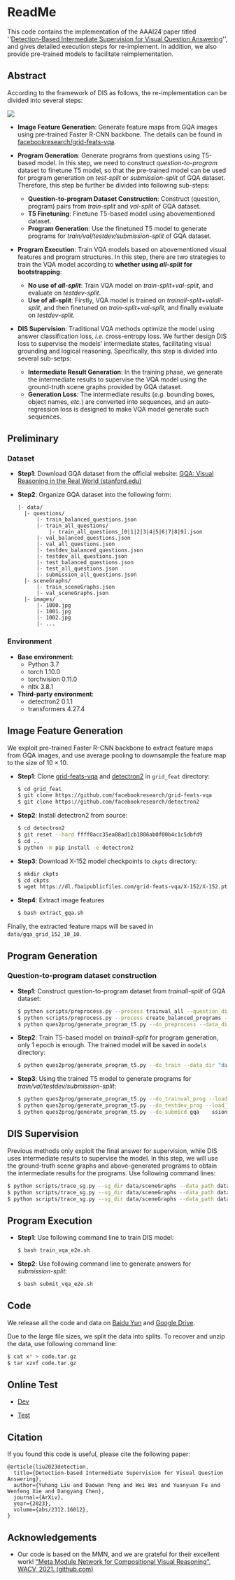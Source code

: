 # ReadMe

This code contains the implementation of the AAAI24 paper titled ''[Detection-Based Intermediate Supervision for Visual Question Answering](https://arxiv.org/pdf/2312.16012.pdf)'', and gives detailed execution steps for re-implement. In addition, we also provide pre-trained models to facilitate reimplementation.

## Abstract

According to the framework of DIS as follows, the re-implementation can be divided into several steps:

![](./misc/model.png)

+ **Image Feature Generation**: Generate feature maps from GQA images using pre-trained Faster R-CNN backbone. The details can be found in [facebookresearch/grid-feats-vqa](https://github.com/facebookresearch/grid-feats-vqa).

+ **Program Generation**: Generate programs from questions using T5-based model. In this step, we need to construct *question-to-program* dataset to finetune T5 model, so that the pre-trained model can be used for program generation on *test-split* or *submission-split* of GQA dataset. Therefore, this step be further be divided into following sub-steps:
  + **Question-to-program Dataset Construction**: Construct (question, program) pairs from *train-split* and *val-split* of GQA dataset.
  + **T5 Finetuning**: Finetune T5-based model using abovementioned dataset.
  + **Program Generation**: Use the finetuned T5 model to generate programs for *train/val/testdev/submission-split* of GQA dataset.
+ **Program Execution**: Train VQA models based on abovementioned visual features and program structures. In this step, there are two strategies to train the VQA model according to **whether using *all-split* for bootstrapping**:
  + **No use of *all-split***: Train VQA model on *train-split*+*val-split*, and evaluate on *testdev-split*.
  + **Use of all-split**: Firstly, VQA model is trained on *trainall-split+valall-split*, and then finetuned on *train-split*+*val-split*, and finally evaluate on *testdev-split*.

+ **DIS Supervision**: Traditional VQA methods optimize the model using answer classification loss, *i.e.* cross-entropy loss.  We further design DIS loss to supervise the models' intermediate states, facilitating visual grounding and logical reasoning. Specifically, this step is divided into several sub-setps:
  + **Intermediate Result Generation**: In the training phase, we generate the intermediate results to supervise the VQA model using the ground-truth scene graphs provided by GQA dataset.
  + **Generation Loss**: The intermediate results (*e.g.* bounding boxes, object names, *etc.*) are converted into sequences, and an auto-regression loss is designed to make VQA model generate such sequences.

## Preliminary

### Dataset

+ **Step1**: Download GQA dataset from the official website: [GQA: Visual Reasoning in the Real World (stanford.edu)](https://cs.stanford.edu/people/dorarad/gqa/download.html)

+ **Step2**: Organize GQA dataset into the following form:

  ```
  |- data/
  	|- questions/
  		|- train_balanced_questions.json
  		|- train_all_questions/
  			|- train_all_questions_[0|1|2|3|4|5|6|7|8|9].json
  		|- val_balanced_questions.json
  		|- val_all_questions.json
  		|- testdev_balanced_questions.json
  		|- testdev_all_questions.json
  		|- test_balanced_questions.json
  		|- test_all_questions.json
  		|- submission_all_questions.json
  	|- sceneGraphs/
  		|- train_sceneGraphs.json
  		|- val_sceneGraphs.json
  	|- images/
  		|- 1000.jpg
  		|- 1001.jpg
  		|- 1002.jpg
  		|- ...
  ```

### Environment

+ **Base environment**:
  + Python 3.7
  + torch 1.10.0
  + torchvision 0.11.0
  + nltk 3.8.1
+ **Third-party environment**:
  + detectron2 0.1.1
  + transformers 4.27.4

## Image Feature Generation

We exploit pre-trained Faster R-CNN backbone to extract feature maps from GQA images, and use average pooling to downsample the feature map to the size of $10\times{10}$.

+ **Step1**: Clone [grid-feats-vqa](https://github.com/facebookresearch/grid-feats-vqa) and [detectron2](https://github.com/facebookresearch/detectron2) in `grid_feat` directory:

  ```bash
  $ cd grid_feat
  $ git clone https://github.com/facebookresearch/grid-feats-vqa
  $ git clone https://github.com/facebookresearch/detectron2
  ```

+ **Step2**: Install detectron2 from source:

  ```bash
  $ cd detectron2
  $ git reset --hard ffff8acc35ea88ad1cb1806ab0f00b4c1c5dbfd9
  $ cd ..
  $ python -m pip install -e detectron2
  ```

+ **Step3**: Download X-152 model checkpoints to `ckpts` directory:

  ```bash
  $ mkdir ckpts
  $ cd ckpts
  $ wget https://dl.fbaipublicfiles.com/grid-feats-vqa/X-152/X-152.pth
  ```

+ **Step4**: Extract image features

  ```bash
  $ bash extract_gqa.sh
  ```

Finally, the extracted feature maps will be saved in `data/gqa_grid_152_10_10`.

## Program Generation

### Question-to-program dataset construction

+ **Step1**: Construct question-to-program dataset from *trainall-split* of GQA dataset:

  ```bash
  $ python scripts/preprocess.py --process trainval_all --question_dir "data/questions" --output_dir "data/preprocess"
  $ python scripts/preprocess.py --process create_balanced_programs --question_dir "data/questions" --output_dir "data/preprocess"
  $ python ques2prog/generate_program_t5.py --do_preprocess --data_dir "data/preprocess" --output "data/question2program"
  ```

+ **Step2**: Train T5-based model on *trainall-split* for program generation, only 1 epoch is enough. The trained model will be saved in `models` directory:

  ```bash
  $ python ques2prog/generate_program_t5.py --do_train --data_dir "data/question2program" --batch_size 16 --max_epoch 10
  ```

+ **Step3**:  Using the trained T5 model to generate programs for *train/val/testdev/submission-split*:

  ```bash
  $ python ques2prog/generate_program_t5.py --do_trainval_prog --load_from "models/seq2seq_ep0.pt" --data_dir "data/preprocess" --save_dir "data/gqa_program_t5"
  $ python ques2prog/generate_program_t5.py --do_testdev_prog --load_from "models/seq2seq_ep0.pt" --data_dir "data/preprocess" --save_dir "data/gqa_program_t5"
  $ python ques2prog/generate_program_t5.py --do_submicd gqa	ssion_prog --load_from "models/seq2seq_ep0.pt" --data_dir "data/questions" --save_dir "data/gqa_program_t5"
  ```

## DIS Supervision

Previous methods only exploit the final answer for supervision, while DIS uses intermediate results to supervise the model. In this step, we will use the ground-truth scene graphs and above-generated programs to obtain the intermediate results for the programs. Use following command lines:

```bash
$ python scripts/trace_sg.py --sg_dir data/sceneGraphs --data_path data/gqa_program_t5 --do_trainval
$ python scripts/trace_sg.py --sg_dir data/sceneGraphs --data_path data/gqa_program_t5 --do_testdev
$ python scripts/trace_sg.py --sg_dir data/sceneGraphs --data_path data/gqa_program_t5 --do_submission
```

## Program Execution

+ **Step1**: Use following command line to train DIS model:

  ```bash
  $ bash train_vqa_e2e.sh
  ```

+ **Step2**: Use following command line to generate answers for *submission-split*: 

  ```bash
  $ bash submit_vqa_e2e.sh
  ```

## Code

We release all the code and data on [Baidu Yun](https://pan.baidu.com/s/1YN8mWttA9Tv6tiaqk1OF1Q?pwd=8888) and [Google Drive](https://drive.google.com/drive/folders/1EObQGVrDVgnXgy7pui7lGVM-nvO5n4jR?usp=sharing).

Due to the large file sizes, we split the data into splits. To recover and unzip the data, use following command line:

```bash
$ cat x* > code.tar.gz
$ tar xzvf code.tar.gz
```

## Online Test

+ [Dev](https://evalai.s3.amazonaws.com/media/submission_files/submission_261928/12ce6a9d-2a93-4712-a5e8-8a51b4d6d3bb.json)

+ [Test](https://evalai.s3.amazonaws.com/media/submission_files/submission_262794/883481bf-f78e-4e53-ba67-388afbe5aa39.json)

## Citation

If you found this code is useful, please cite the following paper:

```
@article{liu2023detection,
  title={Detection-based Intermediate Supervision for Visual Question Answering},
  author={Yuhang Liu and Daowan Peng and Wei Wei and Yuanyuan Fu and Wenfeng Xie and Dangyang Chen},
  journal={ArXiv},
  year={2023},
  volume={abs/2312.16012},
}
```

## Acknowledgements

+ Our code is based on the MMN, and we are grateful for their excellent work! ["Meta Module Network for Compositional Visual Reasoning", WACV, 2021. (github.com) ](https://github.com/wenhuchen/Meta-Module-Network)

